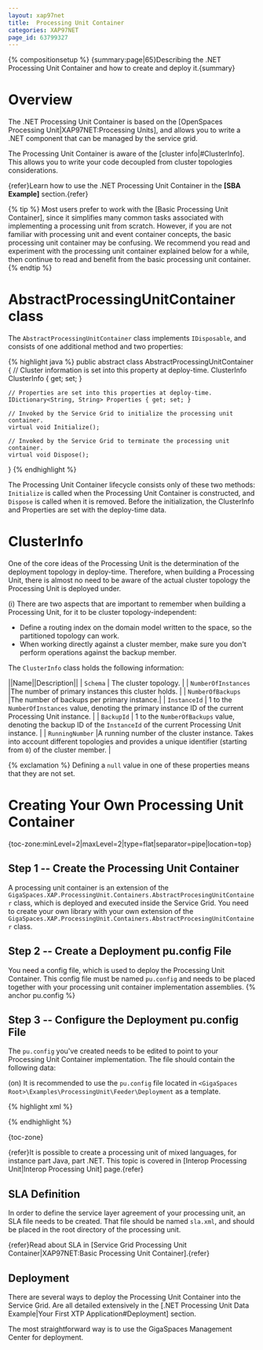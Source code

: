```yaml
---
layout: xap97net
title:  Processing Unit Container
categories: XAP97NET
page_id: 63799327
---
```


{% compositionsetup %}
{summary:page|65}Describing the .NET Processing Unit Container and how to create and deploy it.{summary}

# Overview

The .NET Processing Unit Container is based on the [OpenSpaces Processing Unit|XAP97NET:Processing Units], and allows you to write a .NET component that can be managed by the service grid.

The Processing Unit Container is aware of the [cluster info|#ClusterInfo]. This allows you to write your code decoupled from cluster topologies considerations.

{refer}Learn how to use the .NET Processing Unit Container in the **[SBA Example]** section.{refer}


{% tip %}
 Most users prefer to work with the [Basic Processing Unit Container], since it simplifies many common tasks associated with implementing a processing unit from scratch.
However, if you are not familiar with processing unit and event container concepts, the basic processing unit container may be confusing. We recommend you read and experiment with the processing unit container explained below for a while, then continue to read and benefit from the basic processing unit container.
{% endtip %}


# AbstractProcessingUnitContainer class

The `AbstractProcessingUnitContainer` class implements `IDisposable`, and consists of one additional method and two properties:


{% highlight java %}
public abstract class AbstractProcessingUnitContainer
{
    // Cluster information is set into this property at deploy-time.
    ClusterInfo ClusterInfo { get; set; }

    // Properties are set into this properties at deploy-time.
    IDictionary<String, String> Properties { get; set; }

    // Invoked by the Service Grid to initialize the processing unit container.
    virtual void Initialize();

    // Invoked by the Service Grid to terminate the processing unit container.
    virtual void Dispose();
}
{% endhighlight %}


The Processing Unit Container lifecycle consists only of these two methods: `Initialize` is called when the Processing Unit Container is constructed, and `Dispose` is called when it is removed. Before the initialization, the ClusterInfo and Properties are set with the deploy-time data.

# ClusterInfo

One of the core ideas of the Processing Unit is the determination of the deployment topology in deploy-time. Therefore, when building a Processing Unit, there is almost no need to be aware of the actual cluster topology the Processing Unit is deployed under.

(i) There are two aspects that are important to remember when building a Processing Unit, for it to be cluster topology-independent:
- Define a routing index on the domain model written to the space, so the partitioned topology can work.
- When working directly against a cluster member, make sure you don't perform operations against the backup member.

The `ClusterInfo` class holds the following information:

||Name||Description||
| `Schema` | The cluster topology. |
| `NumberOfInstances` |The number of primary instances this cluster holds. |
| `NumberOfBackups` |The number of backups per primary instance.|
| `InstanceId` | 1 to the `NumberOfInstances` value, denoting the primary instance ID of the current Processing Unit instance. |
| `BackupId` | 1 to the `NumberOfBackups` value, denoting the backup ID of the `InstanceId` of the current Processing Unit instance. |
| `RunningNumber` |A running number of the cluster instance. Takes into account different topologies and provides a unique identifier (starting from `0`) of the cluster member. |

{% exclamation %} Defining a `null` value in one of these properties means that they are not set.

# Creating Your Own Processing Unit Container

{toc-zone:minLevel=2|maxLevel=2|type=flat|separator=pipe|location=top}

## Step 1 -- Create the Processing Unit Container

A processing unit container is an extension of the `GigaSpaces.XAP.ProcessingUnit.Containers.AbstractProcesingUnitContainer` class, which is deployed and executed inside the Service Grid. You need to create your own library with your own extension of the `GigaSpaces.XAP.ProcessingUnit.Containers.AbstractProcesingUnitContainer` class.

## Step 2 -- Create a Deployment pu.config File

You need a config file, which is used to deploy the Processing Unit Container. This config file must be named `pu.config` and needs to be placed together with your processing unit container implementation assemblies.
{% anchor pu.config %}

## Step 3 -- Configure the Deployment pu.config File

The `pu.config` you've created needs to be edited to point to your Processing Unit Container implementation. The file should contain the following data:

(on) It is recommended to use the `pu.config` file located in `<GigaSpaces Root>\Examples\ProcessingUnit\Feeder\Deployment` as a template.


{% highlight xml %}
<?xml version="1.0" encoding="utf-8" ?>
<configuration>
  <configSections>
    <section name="GigaSpaces.XAP" type="GigaSpaces.XAP.Configuration.GigaSpacesXAPConfiguration, GigaSpaces.Core"/>
  </configSections>
  <appSettings>
    <add key="[customkey1]" value="[customvalue1]"/>
  </appSettings>
  <GigaSpaces.XAP>
    <ProcessingUnitContainer Type="[Assembly Qualified Name]"/>
  </GigaSpaces.XAP>
</configuration>
{% endhighlight %}

{toc-zone}

{refer}It is possible to create a processing unit of mixed languages, for instance part Java, part .NET. This topic is covered in [Interop Processing Unit|Interop Processing Unit] page.{refer}

# SLA Definition

In order to define the service layer agreement of your processing unit, an SLA file needs to be created.
That file should be named `sla.xml`, and should be placed in the root directory of the processing unit.

{refer}Read about SLA in [Service Grid Processing Unit Container|XAP97NET:Basic Processing Unit Container].{refer}

# Deployment

There are several ways to deploy the Processing Unit Container into the Service Grid. Are all detailed extensively in the [.NET Processing Unit Data Example|Your First XTP Application#Deployment] section.

The most straightforward way is to use the GigaSpaces Management Center for deployment.